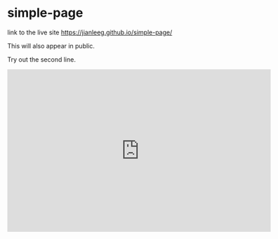 # simple-page

link to the live site https://jianleeg.github.io/simple-page/

This will also appear in public.

Try out the second line. 

<iframe width="600" height="371" seamless frameborder="0" scrolling="no" src="https://docs.google.com/spreadsheets/d/1lijmK9dnsg5HvkHRWyuaaQAqsvKuXUV8E318Hm7KfkQ/pubchart?oid=1818225629&amp;format=interactive"></iframe>
